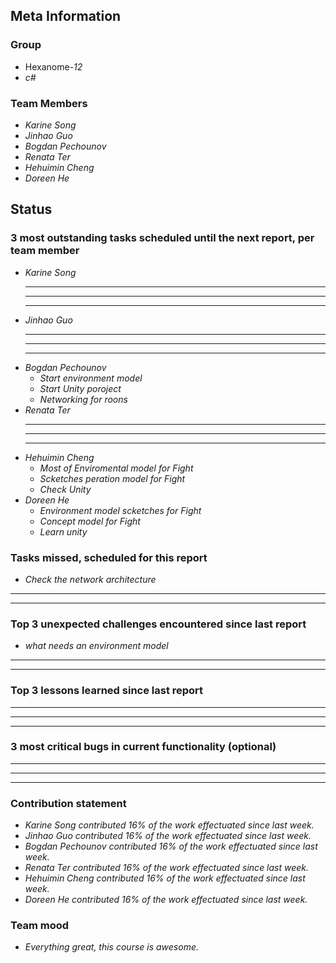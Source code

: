 ## Meta Information

### Group

 * Hexanome-*12*
 * *c#*

### Team Members

 * *Karine Song*
 * *Jinhao Guo*
 * *Bogdan Pechounov*
 * *Renata Ter*
 * *Hehuimin Cheng*
 * *Doreen He*

## Status

### 3 most outstanding tasks scheduled until the next report, per team member

 * *Karine Song*
   * **
   * **
   * **
 * *Jinhao Guo*
   * **
   * **
   * **
 * *Bogdan Pechounov*
   * *Start environment model*
   * *Start Unity poroject*
   * *Networking for roons*
 * *Renata Ter*
   * **
   * **
   * **
 * *Hehuimin Cheng*
   * *Most of Enviromental model for Fight*
   * *Scketches peration model for Fight*
   * *Check Unity*
 * *Doreen He*
   * *Environment model scketches for Fight*
   * *Concept model for Fight*
   * *Learn unity*

### Tasks missed, scheduled for this report

 * *Check the network architecture*
 * **
 * **

### Top 3 unexpected challenges encountered since last report

  * *what needs an environment model*
  * **
  * **

### Top 3 lessons learned since last report

 * **
 * **
 * **

### 3 most critical bugs in current functionality (optional)

 * **
 * **
 * **

### Contribution statement

 * *Karine Song contributed 16% of the work effectuated since last week.*
 * *Jinhao Guo contributed 16% of the work effectuated since last week.*
 * *Bogdan Pechounov contributed 16% of the work effectuated since last week.*
 * *Renata Ter contributed 16% of the work effectuated since last week.*
 * *Hehuimin Cheng contributed 16% of the work effectuated since last week.*
 * *Doreen He contributed 16% of the work effectuated since last week.*

### Team mood

 * *Everything great, this course is awesome.*

